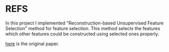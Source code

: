 # REFS
In this project I implemented "Reconstruction-based Unsupervised Feature Selection" method for feature selection. This method selects the features which other features could be constructed using selected ones properly.


[here](https://pdfs.semanticscholar.org/1257/236ec8b7a21afe7305abac0e6b0cafc3752f.pdf) is the original paper.

